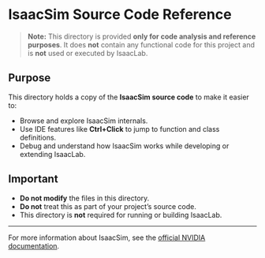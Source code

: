# IsaacSim Source Code Reference

> **Note:** This directory is provided **only for code analysis and reference purposes**. It does **not** contain any functional code for this project and is **not** used or executed by IsaacLab.

## Purpose

This directory holds a copy of the **IsaacSim source code** to make it easier to:

- Browse and explore IsaacSim internals.
- Use IDE features like **Ctrl+Click** to jump to function and class definitions.
- Debug and understand how IsaacSim works while developing or extending IsaacLab.

## Important

- **Do not modify** the files in this directory.
- **Do not** treat this as part of your project’s source code.
- This directory is **not** required for running or building IsaacLab.

---

For more information about IsaacSim, see the [official NVIDIA documentation](https://docs.omniverse.nvidia.com/isaacsim/latest/).
